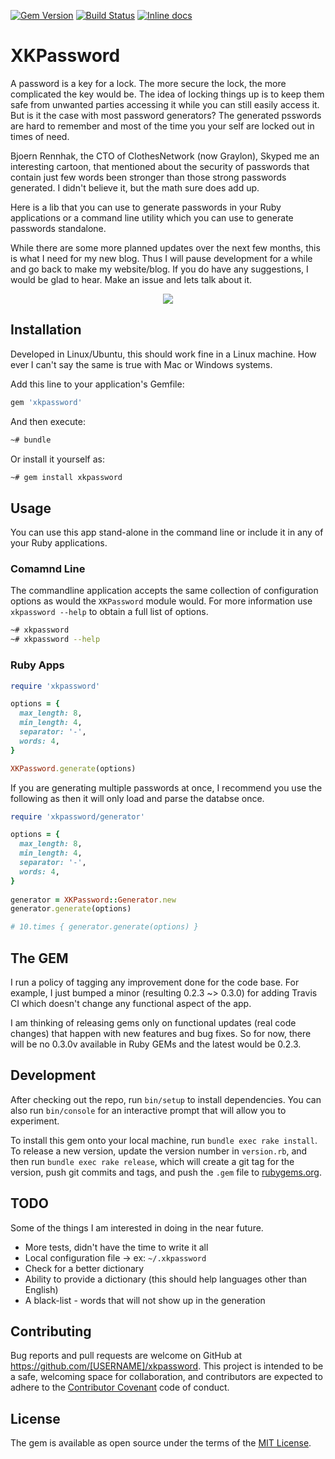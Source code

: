 [![Gem Version](https://badge.fury.io/rb/xkpassword.svg)](https://badge.fury.io/rb/xkpassword)
[![Build Status](https://travis-ci.org/jdeen/xkpassword.svg?branch=master)](https://travis-ci.org/jdeen/xkpassword)
[![Inline docs](http://inch-ci.org/github/jdeen/xkpassword.svg?branch=master)](http://inch-ci.org/github/jdeen/xkpassword)

# XKPassword

A password is a key for a lock. The more secure the lock, the more complicated the key would
be. The idea of locking things up is to keep them safe from unwanted parties accessing it
while you can still easily access it. But is it the case with most password generators? The
generated psswords are hard to remember and most of the time you your self are locked out
in times of need.

Bjoern Rennhak, the CTO of ClothesNetwork (now Graylon), Skyped me an interesting cartoon,
that mentioned about the security of passwords that contain just few words been stronger
than those strong passwords generated. I didn't believe it, but the math sure does add up.

Here is a lib that you can use to generate passwords in your Ruby applications or a
command line utility which you can use to generate passwords standalone.

While there are some more planned updates over the next few months, this is what I need for
my new blog. Thus I will pause development for a while and go back to make my website/blog.
If you do have any suggestions, I would be glad to hear. Make an issue and lets talk about
it.

<p align="center">
  <img src="https://imgs.xkcd.com/comics/password_strength.png"/>
</p>

## Installation

Developed in Linux/Ubuntu, this should work fine in a Linux machine. How ever I can't say
the same is true with Mac or Windows systems.

Add this line to your application's Gemfile:

```ruby
gem 'xkpassword'
```

And then execute:

```bash
~# bundle
```

Or install it yourself as:

```bash
~# gem install xkpassword
```

## Usage

You can use this app stand-alone in the command line or include it in any of your Ruby
applications.

### Comamnd Line
The commandline application accepts the same collection of configuration options as would
the `XKPassword` module would. For more information use `xkpassword --help` to obtain a
full list of options.

```bash
~# xkpassword
~# xkpassword --help
```

### Ruby Apps

```ruby
require 'xkpassword'

options = {
  max_length: 8,
  min_length: 4,
  separator: '-',
  words: 4,
}

XKPassword.generate(options)
```

If you are generating multiple passwords at once, I recommend you use
the following as then it will only load and parse the databse once.

```ruby
require 'xkpassword/generator'

options = {
  max_length: 8,
  min_length: 4,
  separator: '-',
  words: 4,
}
  
generator = XKPassword::Generator.new
generator.generate(options)

# 10.times { generator.generate(options) }
```

## The GEM

I run a policy of tagging any improvement done for the code base. For example, I just
bumped a minor (resulting 0.2.3 ~> 0.3.0) for adding Travis CI which doesn't change any
functional aspect of the app.

I am thinking of releasing gems only on functional updates (real code changes) that
happen with new features and bug fixes. So for now, there will be no 0.3.0v available
in Ruby GEMs and the latest would be 0.2.3.

## Development

After checking out the repo, run `bin/setup` to install dependencies. You can also run 
`bin/console` for an interactive prompt that will allow you to experiment.

To install this gem onto your local machine, run `bundle exec rake install`. To release
a new version, update the version number in `version.rb`, and then run `bundle exec rake
release`, which will create a git tag for the version, push git commits and tags, and push
the `.gem` file to [rubygems.org](https://rubygems.org).

## TODO

Some of the things I am interested in doing in the near future.

- More tests, didn't have the time to write it all
- Local configuration file -> ex: `~/.xkpassword`
- Check for a better dictionary
- Ability to provide a dictionary (this should help languages other than English)
- A black-list - words that will not show up in the generation

## Contributing

Bug reports and pull requests are welcome on GitHub at https://github.com/[USERNAME]/xkpassword.
This project is intended to be a safe, welcoming space for collaboration, and contributors
are expected to adhere to the [Contributor Covenant](http://contributor-covenant.org) code of
conduct.


## License

The gem is available as open source under the terms of the [MIT License](http://opensource.org/licenses/MIT).

